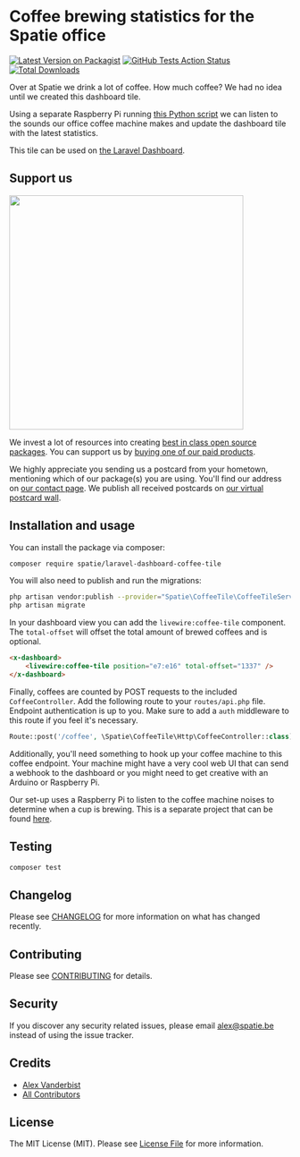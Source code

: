 # Coffee brewing statistics for the Spatie office

[![Latest Version on Packagist](https://img.shields.io/packagist/v/spatie/laravel-dashboard-coffee-tile.svg?style=flat-square)](https://packagist.org/packages/spatie/laravel-dashboard-coffee-tile)
[![GitHub Tests Action Status](https://img.shields.io/github/workflow/status/spatie/laravel-dashboard-coffee-tile/run-tests?label=tests)](https://github.com/spatie/laravel-dashboard-coffee-tile/actions?query=workflow%3Arun-tests+branch%3Amaster)
[![Total Downloads](https://img.shields.io/packagist/dt/spatie/laravel-dashboard-coffee-tile.svg?style=flat-square)](https://packagist.org/packages/spatie/laravel-dashboard-coffee-tile)

Over at Spatie we drink a lot of coffee. How much coffee? We had no idea until we created this dashboard tile.

Using a separate Raspberry Pi running [this Python script](https://github.com/spatie/dashboard-coffee-listener/) we can listen to the sounds our office coffee machine makes and update the dashboard tile with the latest statistics.

This tile can be used on [the Laravel Dashboard](https://docs.spatie.be/laravel-dashboard).

## Support us

[<img src="https://github-ads.s3.eu-central-1.amazonaws.com/laravel-dashboard-skeleton-tile.jpg?t=1" width="419px" />](https://spatie.be/github-ad-click/laravel-dashboard-skeleton-tile)

We invest a lot of resources into creating [best in class open source packages](https://spatie.be/open-source). You can support us by [buying one of our paid products](https://spatie.be/open-source/support-us).

We highly appreciate you sending us a postcard from your hometown, mentioning which of our package(s) you are using. You'll find our address on [our contact page](https://spatie.be/about-us). We publish all received postcards on [our virtual postcard wall](https://spatie.be/open-source/postcards).

## Installation and usage

You can install the package via composer:

```bash
composer require spatie/laravel-dashboard-coffee-tile
```

You will also need to publish and run the migrations:

```bash
php artisan vendor:publish --provider="Spatie\CoffeeTile\CoffeeTileServiceProvider" --tag="coffee-tile-migrations"
php artisan migrate
```

In your dashboard view you can add the `livewire:coffee-tile` component. The `total-offset` will offset the total amount of brewed coffees and is optional.

```html
<x-dashboard>
    <livewire:coffee-tile position="e7:e16" total-offset="1337" />
</x-dashboard>
```

Finally, coffees are counted by POST requests to the included `CoffeeController`. Add the following route to your `routes/api.php` file. Endpoint authentication is up to you. Make sure to add a `auth` middleware to this route if you feel it's necessary.

```php
Route::post('/coffee', \Spatie\CoffeeTile\Http\CoffeeController::class);
```

Additionally, you'll need something to hook up your coffee machine to this coffee endpoint. Your machine might have a very cool web UI that can send a webhook to the dashboard or you might need to get creative with an Arduino or Raspberry Pi. 

Our set-up uses a Raspberry Pi to listen to the coffee machine noises to determine when a cup is brewing. This is a separate project that can be found [here](https://github.com/spatie/dashboard-coffee-listener).

## Testing

``` bash
composer test
```

## Changelog

Please see [CHANGELOG](CHANGELOG.md) for more information on what has changed recently.

## Contributing

Please see [CONTRIBUTING](CONTRIBUTING.md) for details.

## Security

If you discover any security related issues, please email alex@spatie.be instead of using the issue tracker.

## Credits

- [Alex Vanderbist](https://github.com/AlexVanderbist)
- [All Contributors](../../contributors)

## License

The MIT License (MIT). Please see [License File](LICENSE.md) for more information.
